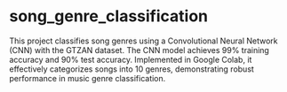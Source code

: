 # song_genre_classification
This project classifies song genres using a Convolutional Neural Network (CNN) with the GTZAN dataset. The CNN model achieves 99% training accuracy and 90% test accuracy. Implemented in Google Colab, it effectively categorizes songs into 10 genres, demonstrating robust performance in music genre classification.
